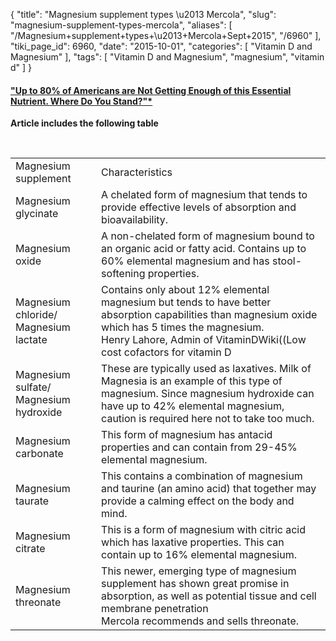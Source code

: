 {
    "title": "Magnesium supplement types \u2013 Mercola",
    "slug": "magnesium-supplement-types-mercola",
    "aliases": [
        "/Magnesium+supplement+types+\u2013+Mercola+Sept+2015",
        "/6960"
    ],
    "tiki_page_id": 6960,
    "date": "2015-10-01",
    "categories": [
        "Vitamin D and Magnesium"
    ],
    "tags": [
        "Vitamin D and Magnesium",
        "magnesium",
        "vitamin d"
    ]
}


#### ["Up to 80% of Americans are Not Getting Enough of this Essential Nutrient. Where Do You Stand?"*](http://products.mercola.com/magnesium-supplement/?e_cid=20151001Z1_DNL_art_1&utm_source=dnl&utm_medium=email&utm_content=art1&utm_campaign=20151001Z1&et_cid=DM86667&et_rid=1149458908)

 **Article includes the following table** 

&nbsp;

| | |
| --- | --- |
| Magnesium supplement | Characteristics |
| Magnesium glycinate | A chelated form of magnesium that tends to provide effective levels of absorption and bioavailability. |
| Magnesium oxide | A non-chelated form of magnesium bound to an organic acid or fatty acid. Contains up to 60% elemental magnesium and has stool-softening properties. |
| Magnesium chloride/ Magnesium lactate | Contains only about 12% elemental magnesium but tends to have better absorption capabilities than magnesium oxide which has 5 times the magnesium.<br>Henry Lahore, Admin of VitaminDWiki((Low cost cofactors for vitamin D | takes MgCl - both orally and topically)) |
| Magnesium sulfate/ Magnesium hydroxide | These are typically used as laxatives. Milk of Magnesia is an example of this type of magnesium. Since magnesium hydroxide can have up to 42% elemental magnesium, caution is required here not to take too much. |
| Magnesium carbonate | This form of magnesium has antacid properties and can contain from 29-45% elemental magnesium. |
| Magnesium taurate | This contains a combination of magnesium and taurine (an amino acid) that together may provide a calming effect on the body and mind. |
| Magnesium citrate | This is a form of magnesium with citric acid which has laxative properties. This can contain up to 16% elemental magnesium. |
| Magnesium threonate | This newer, emerging type of magnesium supplement has shown great promise in absorption, as well as potential tissue and cell membrane penetration  <br>Mercola recommends  and sells threonate. |